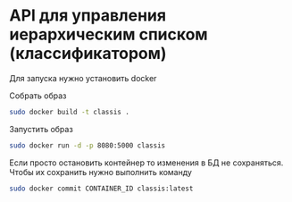 # API для управления иерархическим списком (классификатором)

Для запуска нужно установить docker

Собрать образ
```bash
sudo docker build -t classis .
```
Запустить образ
```bash
sudo docker run -d -p 8080:5000 classis
```
Если просто остановить контейнер то изменения в БД не сохраняться.
Чтобы их сохранить нужно выполнить команду
```bash
sudo docker commit CONTAINER_ID classis:latest
```

